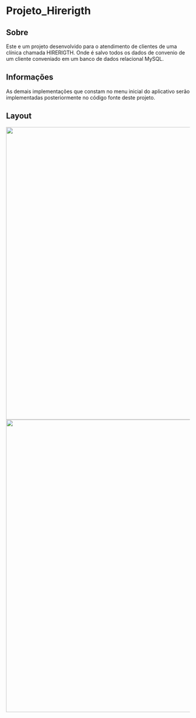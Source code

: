 # Projeto_Hirerigth

## Sobre

Este e um projeto desenvolvido para o atendimento de clientes de uma clínica chamada HIRERIGTH. Onde é salvo todos os dados de convenio de um cliente conveniado em
um banco de dados relacional MySQL.

## Informações

As demais implementações que constam no menu inicial do aplicativo serão implementadas posteriormente no código fonte deste projeto.

## Layout
<p align="center">
  <img width="800" src="">
  <img width="800" src="">
</P>
